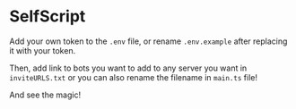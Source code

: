 # SelfScript

Add your own token to the `.env` file, or rename `.env.example` after replacing it with your token. 

Then, add link to bots you want to add to any server you want in `inviteURLS.txt` or you can also rename the filename in `main.ts` file!

And see the magic!
